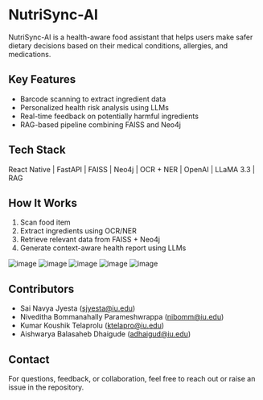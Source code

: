 # NutriSync-AI

NutriSync-AI is a health-aware food assistant that helps users make safer dietary decisions based on their medical conditions, allergies, and medications.

## Key Features
- Barcode scanning to extract ingredient data
- Personalized health risk analysis using LLMs
- Real-time feedback on potentially harmful ingredients 
- RAG-based pipeline combining FAISS and Neo4j

## Tech Stack
React Native | FastAPI | FAISS | Neo4j | OCR + NER | OpenAI | LLaMA 3.3 | RAG

## How It Works
1. Scan food item
2. Extract ingredients using OCR/NER
3. Retrieve relevant data from FAISS + Neo4j
4. Generate context-aware health report using LLMs

![image](https://github.com/user-attachments/assets/ace675d0-0ebc-482d-be3d-e85f103d0363)
![image](https://github.com/user-attachments/assets/692684de-4df0-4921-9970-20de63cacc8b)
![image](https://github.com/user-attachments/assets/d3b105c6-fdb7-47a0-93cf-9c0b7455ff46)
![image](https://github.com/user-attachments/assets/35ffeed4-3057-4042-a1dc-34c869adfd14)
![image](https://github.com/user-attachments/assets/41cba537-80f7-45ca-b2a0-8f4141f7ea5b)


## Contributors
- Sai Navya Jyesta (sjyesta@iu.edu)
- Niveditha Bommanahally Parameshwrappa (nibomm@iu.edu)
- Kumar Koushik Telaprolu (ktelapro@iu.edu)
- Aishwarya Balasaheb Dhaigude (adhaigud@iu.edu)


## Contact
For questions, feedback, or collaboration, feel free to reach out or raise an issue in the repository.
